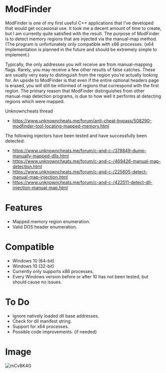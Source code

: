 # ModFinder

ModFinder is one of my first useful C++ applications that I've developed that would get occasional use. It took me a decent amount of time to create, but I am currently quite satisfied with the result. The purpose of ModFinder is to detect memory regions that are injected via the manual-map method. (The program is unfortunately only compatible with x86 processes. (x64 Implementation is planned in the future and should be extremely simple to implement.)

Typically, the only addresses you will receive are from manual-mapping flags. Rarely, you may receive a few other results of false catches. These are usually very easy to distinguish from the region you're actually looking for. An upside to ModFinder is that even if the entire optional headers page is erased, you will still be informed of regions that correspond with the first region. The primary reason that ModFinder distinguishes from other manual-map detection programs, is due to how well it performs at detecting regions which were mapped.

Unknowncheats thread

- https://www.unknowncheats.me/forum/anti-cheat-bypass/508290-modfinder-tool-locating-mapped-memory.html

The following injectors have been tested and have successfully been detected:

- https://www.unknowncheats.me/forum/c-and-c-/378849-dump-manually-mapped-dlls.html
- https://www.unknowncheats.me/forum/c-and-c-/469426-manual-map-detection.html
- https://www.unknowncheats.me/forum/c-and-c-/225605-detect-manual-map-injection.html
- https://www.unknowncheats.me/forum/c-and-c-/422511-detect-dll-injection-manual-map.html

# Features
- Mapped memory region enumeration.
- Valid DOS header enumeration.

# Compatible
- Windows 10 (64-bit)
- Windows 10 (32-bit)
- Currently only supports x86 processes.
- Every Windows version before or after 10 has not been tested, but should cause no issues.


# To Do

- Ignore natively loaded dll base addresses.
- Check for dll manifest string.
- Support for x64 processes.
- Possible code improvements. (if needed)

# Image
![mCv8K4G](https://user-images.githubusercontent.com/110091391/181204720-87e00aa4-f890-4e10-9cb6-b393924232d7.png)

